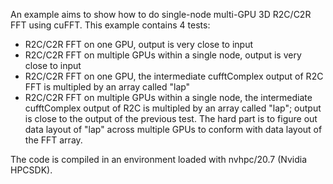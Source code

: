 An example aims to show how to do single-node multi-GPU 3D R2C/C2R FFT using cuFFT. This example contains 4 tests: 
- R2C/C2R FFT on one GPU, output is very close to input
- R2C/C2R FFT on multiple GPUs within a single node, output is very close to input
- R2C/C2R FFT on one GPU, the intermediate cufftComplex output of R2C FFT is multipled by an array called "lap"
- R2C/C2R FFT on multiple GPUs within a single node, the intermediate cufftComplex output of R2C is multipled by an array called "lap"; output is close to the output of the previous test. The hard part is to figure out data layout of "lap" across multiple GPUs to conform with data layout of the FFT array.

The code is compiled in an environment loaded with nvhpc/20.7 (Nvidia HPCSDK). 
